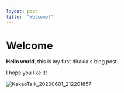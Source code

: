 ```yaml
---
layout: post
title:  "Welcome!"
---
```


# Welcome

**Hello world**, this is my first dirakia's blog post.

I hope you like it!

![KakaoTalk_20200601_212201857](../images/2022-11-15-first/KakaoTalk_20200601_212201857-1668505368932-2.gif)

